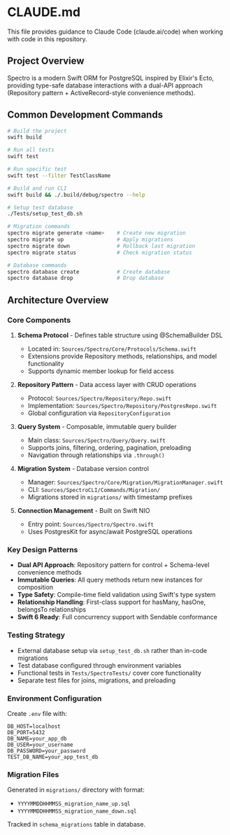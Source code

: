 # CLAUDE.md

This file provides guidance to Claude Code (claude.ai/code) when working with code in this repository.

## Project Overview

Spectro is a modern Swift ORM for PostgreSQL inspired by Elixir's Ecto, providing type-safe database interactions with a dual-API approach (Repository pattern + ActiveRecord-style convenience methods).

## Common Development Commands

```bash
# Build the project
swift build

# Run all tests
swift test

# Run specific test
swift test --filter TestClassName

# Build and run CLI
swift build && ./.build/debug/spectro --help

# Setup test database
./Tests/setup_test_db.sh

# Migration commands
spectro migrate generate <name>    # Create new migration
spectro migrate up                 # Apply migrations
spectro migrate down               # Rollback last migration
spectro migrate status             # Check migration status

# Database commands  
spectro database create            # Create database
spectro database drop              # Drop database
```

## Architecture Overview

### Core Components

1. **Schema Protocol** - Defines table structure using @SchemaBuilder DSL
   - Located in: `Sources/Spectro/Core/Protocols/Schema.swift`
   - Extensions provide Repository methods, relationships, and model functionality
   - Supports dynamic member lookup for field access

2. **Repository Pattern** - Data access layer with CRUD operations
   - Protocol: `Sources/Spectro/Repository/Repo.swift`
   - Implementation: `Sources/Spectro/Repository/PostgresRepo.swift`
   - Global configuration via `RepositoryConfiguration`

3. **Query System** - Composable, immutable query builder
   - Main class: `Sources/Spectro/Query/Query.swift`
   - Supports joins, filtering, ordering, pagination, preloading
   - Navigation through relationships via `.through()`

4. **Migration System** - Database version control
   - Manager: `Sources/Spectro/Core/Migration/MigrationManager.swift`
   - CLI: `Sources/SpectroCLI/Commands/Migration/`
   - Migrations stored in `migrations/` with timestamp prefixes

5. **Connection Management** - Built on Swift NIO
   - Entry point: `Sources/Spectro/Spectro.swift`
   - Uses PostgresKit for async/await PostgreSQL operations

### Key Design Patterns

- **Dual API Approach**: Repository pattern for control + Schema-level convenience methods
- **Immutable Queries**: All query methods return new instances for composition
- **Type Safety**: Compile-time field validation using Swift's type system
- **Relationship Handling**: First-class support for hasMany, hasOne, belongsTo relationships
- **Swift 6 Ready**: Full concurrency support with Sendable conformance

### Testing Strategy

- External database setup via `setup_test_db.sh` rather than in-code migrations
- Test database configured through environment variables
- Functional tests in `Tests/SpectroTests/` cover core functionality
- Separate test files for joins, migrations, and preloading

### Environment Configuration

Create `.env` file with:
```
DB_HOST=localhost
DB_PORT=5432
DB_NAME=your_app_db
DB_USER=your_username
DB_PASSWORD=your_password
TEST_DB_NAME=your_app_test_db
```

### Migration Files

Generated in `migrations/` directory with format:
- `YYYYMMDDHHMMSS_migration_name_up.sql`
- `YYYYMMDDHHMMSS_migration_name_down.sql`

Tracked in `schema_migrations` table in database.